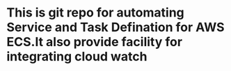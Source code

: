 # This is git repo for automating Service and Task Defination for AWS ECS.It also provide facility for integrating cloud watch
